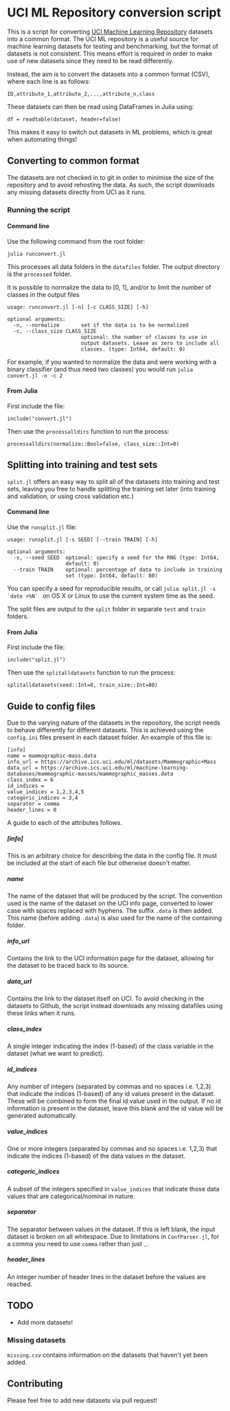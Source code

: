 # UCI ML Repository conversion script

This is a script for converting [UCI Machine Learning Repository](http://archive.ics.uci.edu/ml/datasets.html) datasets into a common format. The UCI ML repository is a useful source for machine learning datasets for testing and benchmarking, but the format of datasets is not consistent. This means effort is required in order to make use of new datasets since they need to be read differently.

Instead, the aim is to convert the datasets into a common format (CSV), where each line is as follows:

    ID,attribute_1,attribute_2,...,attribute_n,class

These datasets can then be read using DataFrames in Julia using:

    df = readtable(dataset, header=false)
    
This makes it easy to switch out datasets in ML problems, which is great when automating things!

## Converting to common format

The datasets are not checked in to git in order to minimise the size of the repository and to avoid rehosting the data. As such, the script downloads any missing datasets directly from UCI as it runs.

### Running the script

#### Command line

Use the following command from the root folder:
  
    julia runconvert.jl

This processes all data folders in the `datafiles` folder. The output directory is the `processed` folder.

It is possible to normalize the data to [0, 1], and/or to limit the number of classes in the output files

    usage: runconvert.jl [-n] [-c CLASS_SIZE] [-h]

    optional arguments:
      -n, --normalize       set if the data is to be normalized
      -c, --class_size CLASS_SIZE
                            optional: the number of classes to use in
                            output datasets. Leave as zero to include all
                            classes. (type: Int64, default: 0)
                            
For example, if you wanted to normalize the data and were working with a binary classifier (and thus need two classes) you would run `julia convert.jl -n -c 2`

#### From Julia

First include the file:

    include("convert.jl")

Then use the `processalldirs` function to run the process:

    processalldirs(normalize::Bool=false, class_size::Int=0)

## Splitting into training and test sets

`split.jl` offers an easy way to split all of the datasets into training and test sets, leaving you free to handle splitting the training set later (into training and validation, or using cross validation etc.)

#### Command line

Use the `runsplit.jl` file:

    usage: runsplit.jl [-s SEED] [--train TRAIN] [-h]

    optional arguments:
      -s, --seed SEED  optional: specify a seed for the RNG (type: Int64,
                       default: 0)
      --train TRAIN    optional: percentage of data to include in training
                       set (type: Int64, default: 80)

You can specify a seed for reproducible results, or call ``julia split.jl -s `date +%N` `` on OS X or Linux to use the current system time as the seed.

The split files are output to the `split` folder in separate `test` and `train` folders.

#### From Julia

First include the file:

    include("split.jl")

Then use the `splitalldatasets` function to run the process:

    splitalldatasets(seed::Int=0, train_size::Int=80)
    
## Guide to config files

Due to the varying nature of the datasets in the repository, the script needs to behave differently for different datasets. This is achieved using the `config.ini` files present in each dataset folder. An example of this file is:

    [info]
    name = mammographic-mass.data
    info_url = https://archive.ics.uci.edu/ml/datasets/Mammographic+Mass
    data_url = https://archive.ics.uci.edu/ml/machine-learning-databases/mammographic-masses/mammographic_masses.data
    class_index = 6
    id_indices =
    value_indices = 1,2,3,4,5
    categoric_indices = 3,4
    separator = comma
    header_lines = 0

A guide to each of the attributes follows.

##### [info]

This is an arbitrary choice for describing the data in the config file. It must be included at the start of each file but otherwise doesn't matter.

##### name

The name of the dataset that will be produced by the script. The convention used is the name of the dataset on the UCI info page, converted to lower case with spaces replaced with hyphens. The suffix `.data` is then added. This name (before adding `.data`) is also used for the name of the containing folder.

##### info_url

Contains the link to the UCI information page for the dataset, allowing for the dataset to be traced back to its source.

##### data_url

Contains the link to the dataset itself on UCI. To avoid checking in the datasets to Github, the script instead downloads any missing datafiles using these links when it runs.

##### class_index

A single integer indicating the index (1-based) of the class variable in the dataset (what we want to predict).

##### id_indices

Any number of integers (separated by commas and no spaces i.e. 1,2,3) that indicate the indices (1-based) of any id values present in the dataset. These will be combined to form the final id value used in the output. If no id information is present in the dataset, leave this blank and the id value will be generated automatically.

##### value_indices

One or more integers (separated by commas and no spaces i.e. 1,2,3) that indicate the indices (1-based) of the data values in the dataset.

##### categoric_indices

A subset of the integers specified in `value_indices` that indicate those data values that are categorical/nominal in nature.

##### separator

The separator between values in the dataset. If this is left blank, the input dataset is broken on all whitespace. Due to limitations in `ConfParser.jl`, for a comma you need to use `comma` rather than just `,`.

##### header_lines

An integer number of header lines in the dataset before the values are reached.

## TODO

- Add more datasets!

### Missing datasets

`missing.csv` contains information on the datasets that haven't yet been added.

## Contributing

Please feel free to add new datasets via pull request!
